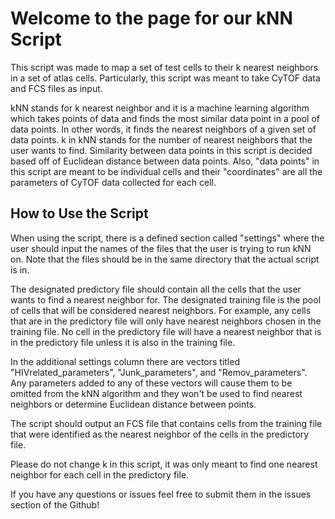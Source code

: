 # Welcome to the page for our kNN Script

This script was made to map a set of test cells to their k nearest neighbors in a set of atlas cells. Particularly, this script was meant to take CyTOF data and FCS files as input.

kNN stands for k nearest neighbor and it is a machine learning algorithm which takes points of data and finds the most similar data point in a pool of data points. In other words, it finds the nearest neighbors of a given set of data points. k in kNN stands for the number of nearest neighbors that the user wants to find. Similarity between data points in this script is decided based off of Euclidean distance between data points. Also, "data points" in this script are meant to be individual cells and their "coordinates" are all the parameters of CyTOF data collected for each cell.


## How to Use the Script

When using the script, there is a defined section called "settings" where the user should input the names of the files that the user is trying to run kNN on. Note that the files should be in the same directory that the actual script is in.

The designated predictory file should contain all the cells that the user wants to find a nearest neighbor for. The designated training file is the pool of cells that will be considered nearest neighbors. For example, any cells that are in the predictory file will only have nearest neighbors chosen in the training file. No cell in the predictory file will have a nearest neighbor that is in the predictory file unless it is also in the training file.

In the additional settings column there are vectors titled "HIVrelated_parameters", "Junk_parameters", and "Remov_parameters". Any parameters added to any of these vectors will cause them to be omitted from the kNN algorithm and they won't be used to find nearest neighbors or determine Euclidean distance between points.

The script should output an FCS file that contains cells from the training file that were identified as the nearest neighbor of the cells in the predictory file.

Please do not change k in this script, it was only meant to find one nearest neighbor for each cell in the predictory file.

If you have any questions or issues feel free to submit them in the issues section of the Github!


